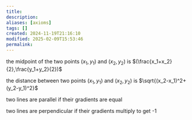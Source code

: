 ```yaml
---
title: 
description: 
aliases: [axioms]
tags: []
created: 2024-11-19T21:16:10
modified: 2025-02-09T15:53:46
permalink:
---
```


the midpoint of the two points $(x_1,y_1)$ and $(x_2,y_2)$ is $(\frac{x_1+x_2}{2},\frac{y_1+y_2}{2})$

the distance between two points $(x_1,y_1)$ and $(x_2,y_2)$ is $\sqrt{(x_2-x_1)^2+(y_2-y_1)^2}$

two lines are parallel if their gradients are equal

two lines are perpendicular if their gradients multiply to get -1
